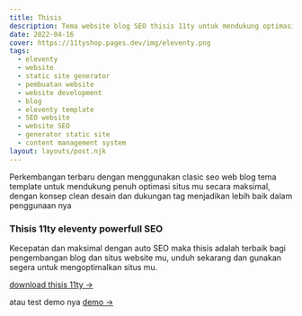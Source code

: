 ```yaml
---
title: Thisis
description: Tema website blog SEO thisis 11ty untuk mendukung optimasi situs mu.
date: 2022-04-16
cover: https://11tyshop.pages.dev/img/eleventy.png
tags:
  - eleventy
  - website
  - static site generator
  - pembuatan website
  - website development
  - blog
  - eleventy template
  - SEO website
  - website SEO
  - generator static site
  - content management system
layout: layouts/post.njk
---
```


Perkembangan terbaru dengan menggunakan clasic seo web blog tema template untuk mendukung penuh optimasi situs mu secara maksimal, dengan konsep clean desain dan dukungan tag menjadikan lebih baik dalam penggunaan nya

### Thisis 11ty eleventy powerfull SEO

Kecepatan dan maksimal dengan auto SEO maka thisis adalah terbaik bagi pengembangan blog dan situs website mu, unduh sekarang dan gunakan segera untuk mengoptimalkan situs mu.

[download thisis 11ty →](https://github.com/mesinkasir/thisis-11ty)

atau test demo nya [demo →](https://thisis11ty.netlify.app/)
